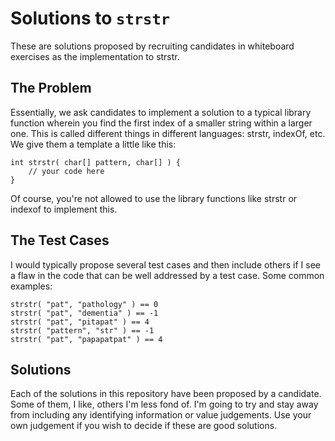 # Solutions to `strstr` #

These are solutions proposed by recruiting candidates in whiteboard exercises as the implementation to strstr.

## The Problem ##

Essentially, we ask candidates to implement a solution to a typical library function wherein you find the first index of a smaller string within a larger one. This is called different things in different languages: strstr, indexOf, etc.  We give them a template a little like this:

	int strstr( char[] pattern, char[] ) {
		// your code here
	}

Of course, you're not allowed to use the library functions like strstr or indexof to implement this.

## The Test Cases ##

I would typically propose several test cases and then include others if I see a flaw in the code that can be well addressed by a test case. Some common examples:

	strstr( "pat", "pathology" ) == 0
	strstr( "pat", "dementia" ) == -1
	strstr( "pat", "pitapat" ) == 4
	strstr( "pattern", "str" ) == -1
	strstr( "pat", "papapatpat" ) == 4

## Solutions ##

Each of the solutions in this repository have been proposed by a candidate. Some of them, I like, others 
I'm less fond of. I'm going to try and stay away from including any identifying information or value judgements.
Use your own judgement if you wish to decide if these are good solutions.